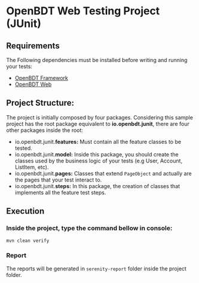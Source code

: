 
# OpenBDT Web Testing Project (JUnit)

## Requirements

The Following dependencies must be installed before writing and running your tests:

- [OpenBDT Framework](https://github.com/FrameworkOpenBDT/OpenBDT)
- [OpenBDT Web](https://github.com/FrameworkOpenBDT/openbdt.web)

## Project Structure:

The project is initially composed by four packages. Considering this sample project has the root package equivalent to **io.openbdt.junit**, there are four other packages inside the root:

- io.openbdt.junit.**features:** Must contain all the feature classes to be tested.
- io.openbdt.junit.**model:** Inside this package, you should create the classes used by the business logic of your tests (e.g User, Account, ListItem, etc).
- io.openbdt.junit.**pages:** Classes that extend `PageObject` and actually are the pages that your test interact to.
- io.openbdt.junit.**steps:** In this package, the creation of classes that implements all the feature test steps.

## Execution
### Inside the project, type the command bellow in console:
```
mvn clean verify
```
### Report
The reports will be generated in `serenity-report` folder inside the project folder.